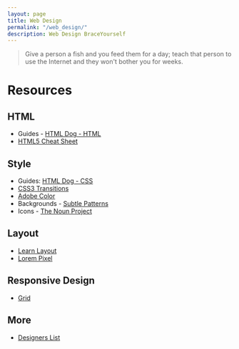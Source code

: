 ```yaml
---
layout: page
title: Web Design
permalink: "/web_design/"
description: Web Design BraceYourself
---
```


> Give a person a fish and you feed them for a day; teach that person to use the Internet and they won't bother you for weeks.

# Resources

## HTML
  * Guides - [HTML Dog - HTML](http://www.htmldog.com/guides/html/)
  * [HTML5 Cheat Sheet](http://websitesetup.org/HTML5-cheat-sheet.pdf)
  
## Style
  * Guides: [HTML Dog - CSS](http://www.htmldog.com/guides/css/)
  * [CSS3 Transitions](http://www.webdesignerdepot.com/2014/05/8-simple-css3-transitions-that-will-wow-your-users/)
  * [Adobe Color](http://color.adobe.com)
  * Backgrounds - [Subtle Patterns](http://subtlepatterns.com/)
  * Icons - [The Noun Project](http://thenounproject.com)

## Layout
  * [Learn Layout](http://learnlayout.com/)
  * [Lorem Pixel](http://lorempixel.com/)

## Responsive Design
  * [Grid](http://adamkaplan.me/grid/)

## More
  * [Designers List](http://www.designerslist.info/)